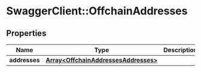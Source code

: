 # SwaggerClient::OffchainAddresses

## Properties
Name | Type | Description | Notes
------------ | ------------- | ------------- | -------------
**addresses** | [**Array&lt;OffchainAddressesAddresses&gt;**](OffchainAddressesAddresses.md) |  | 

